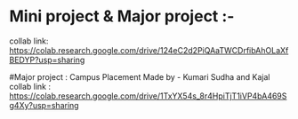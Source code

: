 # Mini project & Major project  :-

collab link: https://colab.research.google.com/drive/124eC2d2PiQAaTWCDrfibAhOLaXfBEDYP?usp=sharing

#Major project : Campus Placement
Made by - Kumari Sudha and Kajal
 collab link : https://colab.research.google.com/drive/1TxYX54s_8r4HpiTjT1iVP4bA469Sg4Xy?usp=sharing 
 
